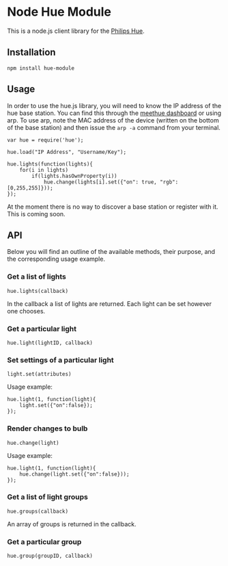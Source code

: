 # Node Hue Module

This is a node.js client library for the [Philips Hue](http://www.meethue.com).


## Installation

	npm install hue-module

## Usage

In order to use the hue.js library, you will need to know the IP address of the
hue base station.  You can find this through the
[meethue dashboard](http://www.meethue.com/) or using arp.  To use arp, note the
MAC address of the device (written on the bottom of the base station) and then
issue the `arp -a` command from your terminal.

    var hue = require('hue');
    
    hue.load("IP Address", "Username/Key");

    hue.lights(function(lights){
		for(i in lights)
			if(lights.hasOwnProperty(i))
				hue.change(lights[i].set({"on": true, "rgb":[0,255,255]}));
	});

At the moment there is no way to discover a base station or register with it. This is coming soon.

## API

Below you will find an outline of the available methods, their purpose, and the
corresponding usage example.

### Get a list of lights

    hue.lights(callback)
    
In the callback a list of lights are returned. Each light can be set however one chooses.
  
### Get a particular light

	hue.light(lightID, callback)
	
### Set settings of a particular light

	light.set(attributes)
	
Usage example:

	hue.light(1, function(light){
		light.set({"on":false});
	});

### Render changes to bulb

	hue.change(light)
	
Usage example:

	hue.light(1, function(light){
		hue.change(light.set({"on":false}));
	});
### Get a list of light groups

	hue.groups(callback)

An array of groups is returned in the callback.

### Get a particular group

	hue.group(groupID, callback)
